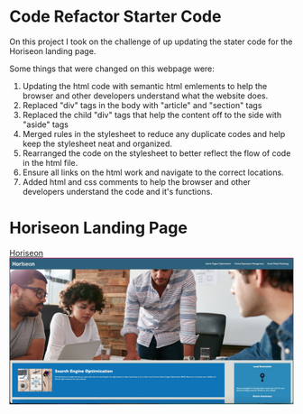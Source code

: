 # Code Refactor Starter Code

On this project I took on the challenge of up updating the stater code for the Horiseon landing page.


Some things that were changed on this webpage were:
1. Updating the html code with semantic html emlements to help the browser and other developers understand what the website does.
2. Replaced "div" tags in the body with "article" and "section" tags
3. Replaced the child "div" tags that help the content off to the side with "aside" tags 
4. Merged rules in the stylesheet to reduce any duplicate codes and help keep the stylesheet neat and organized.
5. Rearranged the code on the stylesheet to better reflect the flow of code in the html file.
6. Ensure all links on the html work and navigate to the correct locations.
7. Added html and css comments to help the browser and other developers understand the code and it's functions.

# Horiseon Landing Page
[Horiseon](https://nagatopein.github.io/burtshirt/)
![screenshot](./assets/images/horiseon.jpg)